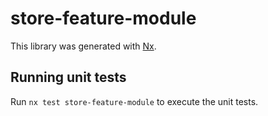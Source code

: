 # store-feature-module

This library was generated with [Nx](https://nx.dev).

## Running unit tests

Run `nx test store-feature-module` to execute the unit tests.
